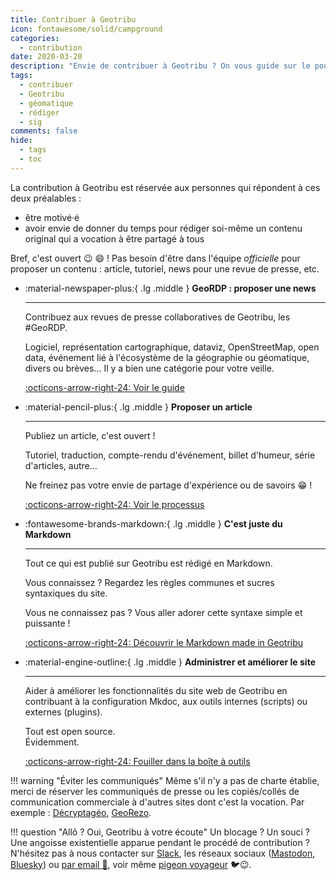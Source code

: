 ```yaml
---
title: Contribuer à Geotribu
icon: fontawesome/solid/campground
categories:
  - contribution
date: 2020-03-20
description: "Envie de contribuer à Geotribu ? On vous guide sur le pourquoi du comment."
tags:
  - contribuer
  - Geotribu
  - géomatique
  - rédiger
  - sig
comments: false
hide:
  - tags
  - toc
---
```


La contribution à Geotribu est réservée aux personnes qui répondent à ces deux préalables :

- être motivé·é
- avoir envie de donner du temps pour rédiger soi-même un contenu original qui a vocation à être partagé à tous

Bref, c'est ouvert :wink: :smile: ! Pas besoin d'être dans l'équipe _officielle_ pour proposer un contenu : article, tutoriel, news pour une revue de presse, etc.

<!-- markdownlint-disable MD033 -->
<div class="grid cards" markdown>

- :material-newspaper-plus:{ .lg .middle } __GeoRDP : proposer une news__

    ----

    Contribuez aux revues de presse collaboratives de Geotribu, les #GeoRDP.

    Logiciel, représentation cartographique, dataviz, OpenStreetMap, open data, événement lié à l'écosystème de la géographie ou géomatique, divers ou brèves... Il y a bien une catégorie pour votre veille.

    [:octicons-arrow-right-24: Voir le guide](rdp/add_news.md)

- :material-pencil-plus:{ .lg .middle } __Proposer un article__

    ----

    Publiez un article, c'est ouvert !

    Tutoriel, traduction, compte-rendu d'événement, billet d'humeur, série d'articles, autre...  

    Ne freinez pas votre envie de partage d'expérience ou de savoirs :grin: !

    [:octicons-arrow-right-24: Voir le processus](articles/workflow.md)

- :fontawesome-brands-markdown:{ .lg .middle } __C'est juste du Markdown__

    ----

    Tout ce qui est publié sur Geotribu est rédigé en Markdown.

    Vous connaissez ? Regardez les règles communes et sucres syntaxiques du site.

    Vous ne connaissez pas ? Vous aller adorer cette syntaxe simple et puissante !

    [:octicons-arrow-right-24: Découvrir le Markdown made in Geotribu](guides/markdown_basics.md)

- :material-engine-outline:{ .lg .middle } __Administrer et améliorer le site__

    ----

    Aider à améliorer les fonctionnalités du site web de Geotribu en contribuant à la configuration Mkdoc, aux outils internes (scripts) ou externes (plugins).

    Tout est open source.  
    Évidemment.

    [:octicons-arrow-right-24: Fouiller dans la boîte à outils](internal/generer_les_sites_web_geotribu.md)

</div>

<!-- markdownlint-enable MD033 -->

!!! warning "Éviter les communiqués"
    Même s'il n'y a pas de charte établie, merci de réserver les communiqués de presse ou les copiés/collés de communication commerciale à d'autres sites dont c'est la vocation. Par exemple : [Décryptagéo](https://decryptageo.fr/), [GeoRezo](https://georezo.net/forum/viewforum.php?id=14).

!!! question "Allô ? Oui, Geotribu à votre écoute"
    Un blocage ? Un souci ? Une angoisse existentielle apparue pendant le procédé de contribution ?
    N'hésitez pas à nous contacter sur [Slack](https://geotribu.slack.com/), les réseaux sociaux ([Mastodon](https://mapstodon.space/@geotribu), [Bluesky](https://bsky.app/profile/geotribu.bsky.social)) ou [par email :email:](mailto:geotribu@gmail.com), voir même [pigeon voyageur](https://fr.wikipedia.org/wiki/IP_over_Avian_Carriers) :bird::wink:.
